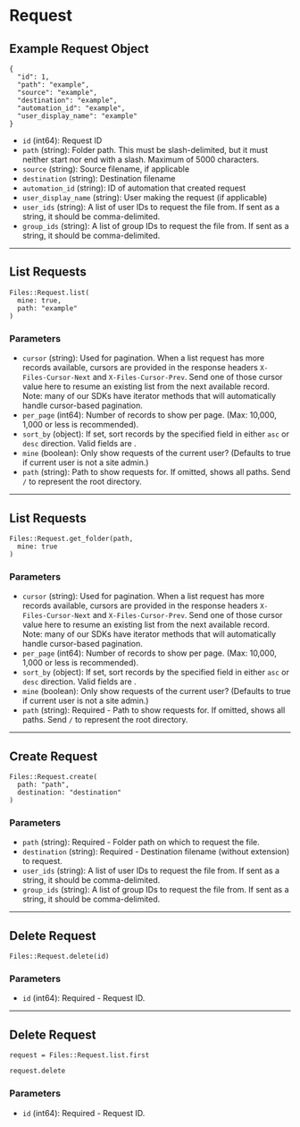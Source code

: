 # Request

## Example Request Object

```
{
  "id": 1,
  "path": "example",
  "source": "example",
  "destination": "example",
  "automation_id": "example",
  "user_display_name": "example"
}
```

* `id` (int64): Request ID
* `path` (string): Folder path. This must be slash-delimited, but it must neither start nor end with a slash. Maximum of 5000 characters.
* `source` (string): Source filename, if applicable
* `destination` (string): Destination filename
* `automation_id` (string): ID of automation that created request
* `user_display_name` (string): User making the request (if applicable)
* `user_ids` (string): A list of user IDs to request the file from. If sent as a string, it should be comma-delimited.
* `group_ids` (string): A list of group IDs to request the file from. If sent as a string, it should be comma-delimited.


---

## List Requests

```
Files::Request.list(
  mine: true, 
  path: "example"
)
```

### Parameters

* `cursor` (string): Used for pagination.  When a list request has more records available, cursors are provided in the response headers `X-Files-Cursor-Next` and `X-Files-Cursor-Prev`.  Send one of those cursor value here to resume an existing list from the next available record.  Note: many of our SDKs have iterator methods that will automatically handle cursor-based pagination.
* `per_page` (int64): Number of records to show per page.  (Max: 10,000, 1,000 or less is recommended).
* `sort_by` (object): If set, sort records by the specified field in either `asc` or `desc` direction. Valid fields are .
* `mine` (boolean): Only show requests of the current user?  (Defaults to true if current user is not a site admin.)
* `path` (string): Path to show requests for.  If omitted, shows all paths. Send `/` to represent the root directory.


---

## List Requests

```
Files::Request.get_folder(path, 
  mine: true
)
```

### Parameters

* `cursor` (string): Used for pagination.  When a list request has more records available, cursors are provided in the response headers `X-Files-Cursor-Next` and `X-Files-Cursor-Prev`.  Send one of those cursor value here to resume an existing list from the next available record.  Note: many of our SDKs have iterator methods that will automatically handle cursor-based pagination.
* `per_page` (int64): Number of records to show per page.  (Max: 10,000, 1,000 or less is recommended).
* `sort_by` (object): If set, sort records by the specified field in either `asc` or `desc` direction. Valid fields are .
* `mine` (boolean): Only show requests of the current user?  (Defaults to true if current user is not a site admin.)
* `path` (string): Required - Path to show requests for.  If omitted, shows all paths. Send `/` to represent the root directory.


---

## Create Request

```
Files::Request.create(
  path: "path", 
  destination: "destination"
)
```

### Parameters

* `path` (string): Required - Folder path on which to request the file.
* `destination` (string): Required - Destination filename (without extension) to request.
* `user_ids` (string): A list of user IDs to request the file from. If sent as a string, it should be comma-delimited.
* `group_ids` (string): A list of group IDs to request the file from. If sent as a string, it should be comma-delimited.


---

## Delete Request

```
Files::Request.delete(id)
```

### Parameters

* `id` (int64): Required - Request ID.


---

## Delete Request

```
request = Files::Request.list.first

request.delete
```

### Parameters

* `id` (int64): Required - Request ID.
